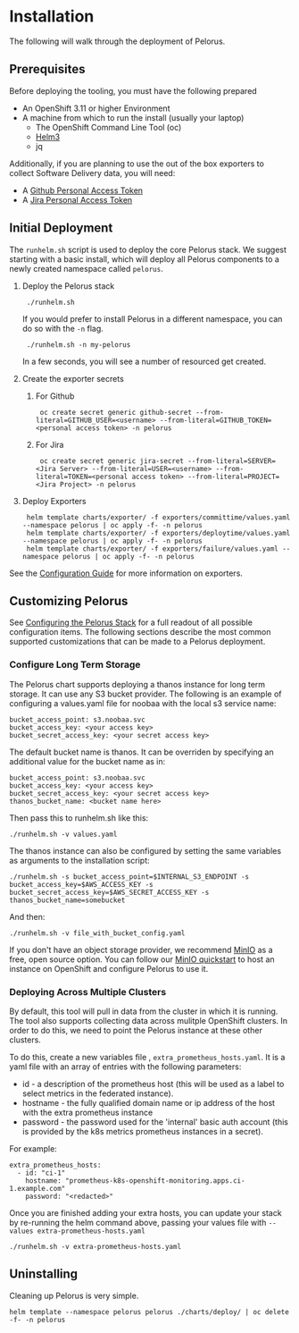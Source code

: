 
# Installation

The following will walk through the deployment of Pelorus.

## Prerequisites

Before deploying the tooling, you must have the following prepared

* An OpenShift 3.11 or higher Environment
* A machine from which to run the install (usually your laptop)
  * The OpenShift Command Line Tool (oc)
  * [Helm3](https://github.com/helm/helm/releases)
  * jq

Additionally, if you are planning to use the out of the box exporters to collect Software Delivery data, you will need:

* A [Github Personal Access Token](https://help.github.com/en/github/authenticating-to-github/creating-a-personal-access-token-for-the-command-line)
* A [Jira Personal Access Token](https://confluence.atlassian.com/bitbucketserver/personal-access-tokens-939515499.html)

## Initial Deployment

The `runhelm.sh` script is used to deploy the core Pelorus stack. We suggest starting with a basic install, which will deploy all Pelorus components to a newly created namespace called `pelorus`.

1. Deploy the Pelorus stack

        ./runhelm.sh

    If you would prefer to install Pelorus in a different namespace, you can do so with the `-n` flag.

        ./runhelm.sh -n my-pelorus

    In a few seconds, you will see a number of resourced get created.
2. Create the exporter secrets
    1. For Github

            oc create secret generic github-secret --from-literal=GITHUB_USER=<username> --from-literal=GITHUB_TOKEN=<personal access token> -n pelorus
    2. For Jira

            oc create secret generic jira-secret --from-literal=SERVER=<Jira Server> --from-literal=USER=<username> --from-literal=TOKEN=<personal access token> --from-literal=PROJECT=<Jira Project> -n pelorus
3. Deploy Exporters

        helm template charts/exporter/ -f exporters/committime/values.yaml --namespace pelorus | oc apply -f- -n pelorus
        helm template charts/exporter/ -f exporters/deploytime/values.yaml --namespace pelorus | oc apply -f- -n pelorus
        helm template charts/exporter/ -f exporters/failure/values.yaml --namespace pelorus | oc apply -f- -n pelorus

See the [Configuration Guide](/docs/Configuration.md) for more information on exporters.

## Customizing Pelorus

See [Configuring the Pelorus Stack](/docs/Configuration.md) for a full readout of all possible configuration items. The following sections describe the  most common supported customizations that can be made to a Pelorus deployment.

### Configure Long Term Storage

The Pelorus chart supports deploying a thanos instance for long term storage.  It can use any S3 bucket provider. The following is an example of configuring a values.yaml file for noobaa with the local s3 service name:

```
bucket_access_point: s3.noobaa.svc
bucket_access_key: <your access key>
bucket_secret_access_key: <your secret access key>
```

The default bucket name is thanos.  It can be overriden by specifying an additional value for the bucket name as in:

```
bucket_access_point: s3.noobaa.svc
bucket_access_key: <your access key>
bucket_secret_access_key: <your secret access key>
thanos_bucket_name: <bucket name here>
```

Then pass this to runhelm.sh like this:

```
./runhelm.sh -v values.yaml
```

The thanos instance can also be configured by setting the same variables as arguments to the installation script:

```
./runhelm.sh -s bucket_access_point=$INTERNAL_S3_ENDPOINT -s bucket_access_key=$AWS_ACCESS_KEY -s bucket_secret_access_key=$AWS_SECRET_ACCESS_KEY -s thanos_bucket_name=somebucket
```


And then:

```
./runhelm.sh -v file_with_bucket_config.yaml
```

If you don't have an object storage provider, we recommend [MinIO](https://min.io/) as a free, open source option. You can follow our [MinIO quickstart](/docs/MinIO.md) to host an instance on OpenShift and configure Pelorus to use it.

### Deploying Across Multiple Clusters

By default, this tool will pull in data from the cluster in which it is running. The tool also supports collecting data across mulitple OpenShift clusters. In order to do this, we need to point the Pelorus instance at these other clusters.

To do this, create a new variables file , `extra_prometheus_hosts.yaml`.  It is a yaml file with an array of entries with the following parameters:

* id - a description of the prometheus host (this will be used as a label to select metrics in the federated instance).
* hostname - the fully qualified domain name or ip address of the host with the extra prometheus instance
* password - the password used for the 'internal' basic auth account (this is provided by the k8s metrics prometheus instances in a secret).

For example:

    extra_prometheus_hosts:
      - id: "ci-1"
        hostname: "prometheus-k8s-openshift-monitoring.apps.ci-1.example.com"
        password: "<redacted>"

Once you are finished adding your extra hosts, you can update your stack by re-running the helm command above, passing your values file with `--values extra-prometheus-hosts.yaml`

```
./runhelm.sh -v extra-prometheus-hosts.yaml
```

## Uninstalling

Cleaning up Pelorus is very simple.

    helm template --namespace pelorus pelorus ./charts/deploy/ | oc delete -f- -n pelorus

